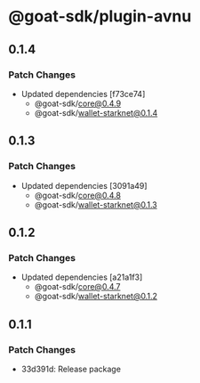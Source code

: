 # @goat-sdk/plugin-avnu

## 0.1.4

### Patch Changes

- Updated dependencies [f73ce74]
  - @goat-sdk/core@0.4.9
  - @goat-sdk/wallet-starknet@0.1.4

## 0.1.3

### Patch Changes

- Updated dependencies [3091a49]
  - @goat-sdk/core@0.4.8
  - @goat-sdk/wallet-starknet@0.1.3

## 0.1.2

### Patch Changes

- Updated dependencies [a21a1f3]
  - @goat-sdk/core@0.4.7
  - @goat-sdk/wallet-starknet@0.1.2

## 0.1.1

### Patch Changes

- 33d391d: Release package
